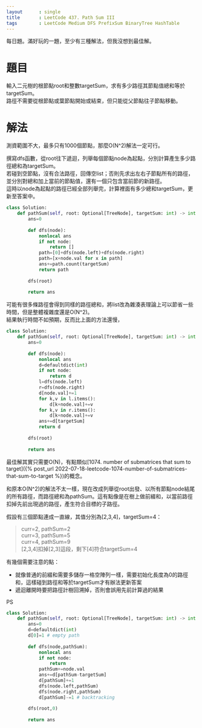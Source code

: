 ```yaml
--- 
layout      : single
title       : LeetCode 437. Path Sum III
tags        : LeetCode Medium DFS PrefixSum BinaryTree HashTable
---
```

每日題。滿好玩的一題，至少有三種解法，但我沒想到最佳解。  

# 題目
輸入二元樹的根節點root和整數targetSum，求有多少路徑其節點值總和等於targetSum。  
路徑不需要從根節點或葉節點開始或結束，但只能從父節點往子節點移動。  

# 解法
測資範圍不大，最多只有1000個節點，那麼O(N^2)解法一定可行。  

撰寫dfs函數，從root往下遞迴，列舉每個節點node為起點，分別計算產生多少路徑總和為targetSum。  
若碰到空節點，沒有合法路徑，回傳空list；否則先求出左右子節點所有的路徑，並分別對總和加上當前的節點值，還有一個只包含當前節的新路徑。  
這時以node為起點的路徑已經全部列舉完，計算裡面有多少總和targetSum，更新至答案中。  

```python
class Solution:
    def pathSum(self, root: Optional[TreeNode], targetSum: int) -> int:
        ans=0
        
        def dfs(node):
            nonlocal ans
            if not node:
                return []
            path=[0]+dfs(node.left)+dfs(node.right)
            path=[x+node.val for x in path]
            ans+=path.count(targetSum)
            return path
            
        dfs(root)
        
        return ans
```

可能有很多條路徑會得到同樣的路徑總和，將list改為雜湊表理論上可以節省一些時間，但是整體複雜度還是O(N^2)。  
結果執行時間不如預期，反而比上面的方法還慢，

    
```python
class Solution:
    def pathSum(self, root: Optional[TreeNode], targetSum: int) -> int:
        ans=0
        
        def dfs(node):
            nonlocal ans
            d=defaultdict(int)
            if not node:
                return d
            l=dfs(node.left)
            r=dfs(node.right)
            d[node.val]+=1
            for k,v in l.items():
                d[k+node.val]+=v
            for k,v in r.items():
                d[k+node.val]+=v
            ans+=d[targetSum]
            return d
            
        dfs(root)
        
        return ans
```

最佳解其實只需要O(N)，有點類似[1074. number of submatrices that sum to target]({% post_url 2022-07-18-leetcode-1074-number-of-submatrices-that-sum-to-target %})的概念。  

和原本O(N^2)的解法不太一樣，現在改成列舉從root出發、以所有節點node結尾的所有路徑，而路徑總和為pathSum。這有點像是在樹上做前綴和，以當前路徑扣掉先前出現過的路徑，產生符合目標的子路徑。  

假設有三個節點連成一直線，其值分別為[2,3,4]，targetSum=4：  
> curr=2, pathSum=2  
> curr=3, pathSum=5  
> curr=4, pathSum=9  
> [2,3,4]扣掉[2,3]這段，剩下[4]符合targetSum=4  

有幾個需要注意的點：  
- 就像普通的前綴和需要多儲存一格空陣列一樣，需要初始化長度為0的路徑和，這樣碰到路徑和等於targetSum才有辦法更新答案  
- 遞迴離開時要把路徑計樹回溯掉，否則會誤用先前計算過的結果  

PS
```python
class Solution:
    def pathSum(self, root: Optional[TreeNode], targetSum: int) -> int:
        ans=0
        d=defaultdict(int)
        d[0]=1 # empty path
        
        def dfs(node,pathSum):
            nonlocal ans
            if not node:
                return 
            pathSum+=node.val
            ans+=d[pathSum-targetSum]
            d[pathSum]+=1
            dfs(node.left,pathSum)
            dfs(node.right,pathSum)
            d[pathSum]-=1 # backtracking
            
        dfs(root,0)
        
        return ans
```
